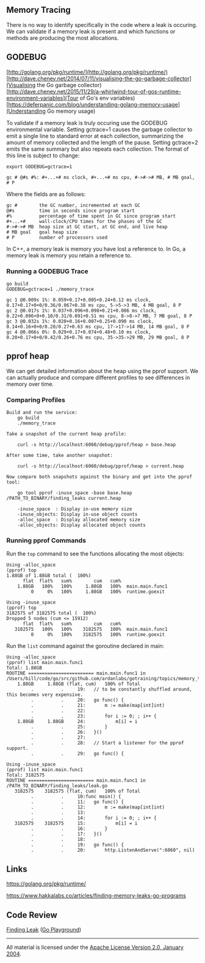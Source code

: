 ## Memory Tracing

There is no way to identify specifically in the code where a leak is occuring. We can validate if a memory leak is present and which functions or methods are producing the most allocations.

## GODEBUG

[http://golang.org/pkg/runtime/](http://golang.org/pkg/runtime/)  
[http://dave.cheney.net/2014/07/11/visualising-the-go-garbage-collector](Visualising the Go garbage collector)  
[http://dave.cheney.net/2015/11/29/a-whirlwind-tour-of-gos-runtime-environment-variables](Tour of Go's env variables)  
[https://deferpanic.com/blog/understanding-golang-memory-usage](Understanding Go memory usage)

To validate if a memory leak is truly occuring use the GODEBUG environmental variable. Setting gctrace=1 causes the garbage collector to emit a single line to standard error at each collection, summarizing the amount of memory collected and the length of the pause. Setting gctrace=2 emits the same summary but also repeats each collection. The format of this line is subject to change:

    export GODEBUG=gctrace=1

    gc # @#s #%: #+...+# ms clock, #+...+# ms cpu, #->#-># MB, # MB goal, # P

Where the fields are as follows:

    gc #        the GC number, incremented at each GC
    @#s         time in seconds since program start
    #%          percentage of time spent in GC since program start
    #+...+#     wall-clock/CPU times for the phases of the GC
    #->#-># MB  heap size at GC start, at GC end, and live heap
    # MB goal   goal heap size
    # P         number of processors used

In C++, a memory leak is memory you have lost a reference to.
In Go, a memory leak is memory you retain a reference to.

### Running a GODEBUG Trace

    go build
    GODEBUG=gctrace=1 ./memory_trace

    gc 1 @0.009s 1%: 0.059+0.17+0.005+0.24+0.12 ms clock, 0.17+0.17+0+0/0.36/0.067+0.38 ms cpu, 5->5->3 MB, 4 MB goal, 8 P
    gc 2 @0.017s 1%: 0.037+0.096+0.098+0.21+0.086 ms clock, 0.22+0.096+0+0.10/0.31/0.091+0.51 ms cpu, 8->8->7 MB, 7 MB goal, 8 P
    gc 3 @0.032s 1%: 0.020+0.16+0.007+0.25+0.090 ms clock, 0.14+0.16+0+0/0.20/0.27+0.63 ms cpu, 17->17->14 MB, 14 MB goal, 8 P
    gc 4 @0.066s 0%: 0.029+0.17+0.074+0.48+0.10 ms clock, 0.20+0.17+0+0/0.42/0.26+0.76 ms cpu, 35->35->29 MB, 29 MB goal, 8 P

## pprof heap

We can get detailed information about the heap using the pprof support. We can actually produce and compare different profiles to see differences in memory over time.

### Comparing Profiles

    Build and run the service:
        go build
        ./memory_trace

    Take a snapshot of the current heap profile:

		curl -s http://localhost:6060/debug/pprof/heap > base.heap

    After some time, take another snapshot:

		curl -s http://localhost:6060/debug/pprof/heap > current.heap

    Now compare both snapshots against the binary and get into the pprof tool:

		go tool pprof -inuse_space -base base.heap /PATH_TO_BINARY/finding_leaks current.heap

        -inuse_space  : Display in-use memory size
        -inuse_objects: Display in-use object counts
        -alloc_space  : Display allocated memory size
        -alloc_objects: Display allocated object counts

### Running pprof Commands

Run the `top` command to see the functions allocating the most objects:

    Using -alloc_space
    (pprof) top
    1.88GB of 1.88GB total (  100%)
          flat  flat%   sum%        cum   cum%
        1.88GB   100%   100%     1.88GB   100%  main.main.func1
             0     0%   100%     1.88GB   100%  runtime.goexit

    Using -inuse_space
    (pprof) top
    3182575 of 3182575 total (  100%)
    Dropped 5 nodes (cum <= 15912)
          flat  flat%   sum%        cum   cum%
       3182575   100%   100%    3182575   100%  main.main.func1
             0     0%   100%    3182575   100%  runtime.goexit

Run the `list` command against the goroutine declared in main:

    Using -alloc_space
    (pprof) list main.main.func1
    Total: 1.88GB
    ROUTINE ======================== main.main.func1 in /Users/bill/code/go/src/github.com/ardanlabs/gotraining/topics/memory_trace/trace.go
        1.88GB     1.88GB (flat, cum)   100% of Total
             .          .     19:   // to be constantly shuffled around, this becomes very expensive.
             .          .     20:   go func() {
             .          .     21:       m := make(map[int]int)
             .          .     22:
             .          .     23:       for i := 0; ; i++ {
        1.88GB     1.88GB     24:           m[i] = i
             .          .     25:       }
             .          .     26:   }()
             .          .     27:
             .          .     28:   // Start a listener for the pprof support.
             .          .     29:   go func() {

    Using -inuse_space
    (pprof) list main.main.func1
    Total: 3182575
    ROUTINE ======================== main.main.func1 in /PATH_TO_BINARY/finding_leaks/leak.go
       3182575    3182575 (flat, cum)   100% of Total
             .          .     10:func main() {
             .          .     11:	go func() {
             .          .     12:		m := make(map[int]int)
             .          .     13:
             .          .     14:		for i := 0; ; i++ {
       3182575    3182575     15:			m[i] = i
             .          .     16:		}
             .          .     17:	}()
             .          .     18:
             .          .     19:	go func() {
             .          .     20:		http.ListenAndServe(":6060", nil)

## Links

https://golang.org/pkg/runtime/

https://www.hakkalabs.co/articles/finding-memory-leaks-go-programs

## Code Review

[Finding Leak](trace.go) ([Go Playground](http://play.golang.org/p/W2zH_cR5Ir))
___
All material is licensed under the [Apache License Version 2.0, January 2004](http://www.apache.org/licenses/LICENSE-2.0).
